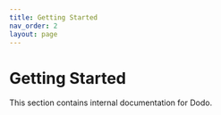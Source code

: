 ```yaml
---
title: Getting Started
nav_order: 2
layout: page
---
```

# Getting Started

This section contains internal documentation for Dodo.
